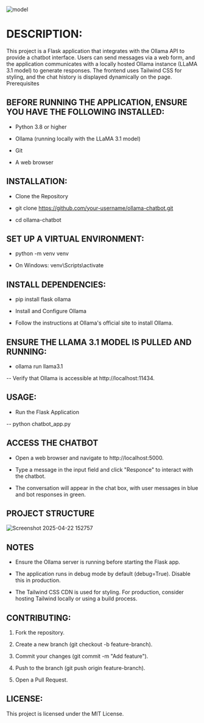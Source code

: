 ![model](https://github.com/user-attachments/assets/6132ab39-fa13-443f-8af2-4f8c608266c6)
<h1>DESCRIPTION:</h1>

This project is a Flask application that integrates with the Ollama API to provide a chatbot interface. 
Users can send messages via a web form, and the application communicates with a locally hosted Ollama instance (LLaMA 3.1 model) to generate responses. 
The frontend uses Tailwind CSS for styling, and the chat history is displayed dynamically on the page.
Prerequisites

<h2>BEFORE RUNNING THE APPLICATION, ENSURE YOU HAVE THE FOLLOWING INSTALLED:</h2>

- Python 3.8 or higher

- Ollama (running locally with the LLaMA 3.1 model)

- Git

- A web browser

<h2>INSTALLATION:</h2>

- Clone the Repository

- git clone https://github.com/your-username/ollama-chatbot.git

- cd ollama-chatbot



<h2>SET UP A VIRTUAL ENVIRONMENT:</h2>

- python -m venv venv

- On Windows: venv\Scripts\activate


<h2>INSTALL DEPENDENCIES:</h2>

- pip install flask ollama

- Install and Configure Ollama

- Follow the instructions at Ollama's official site to install Ollama.


<h2>ENSURE THE LLAMA 3.1 MODEL IS PULLED AND RUNNING:</h2>

- ollama run llama3.1

-- Verify that Ollama is accessible at http://localhost:11434.

<h2>USAGE:</h2>

- Run the Flask Application

-- python chatbot_app.py


<h2>ACCESS THE CHATBOT</h2>

- Open a web browser and navigate to http://localhost:5000.

- Type a message in the input field and click "Responce" to interact with the chatbot.

- The conversation will appear in the chat box, with user messages in blue and bot responses in green.


<h2>PROJECT STRUCTURE</h2>

![Screenshot 2025-04-22 152757](https://github.com/user-attachments/assets/2256dfdd-9a10-45f6-a1c0-73faa9b45cf2)


<h2>NOTES</h2>

- Ensure the Ollama server is running before starting the Flask app.

- The application runs in debug mode by default (debug=True). Disable this in production.

- The Tailwind CSS CDN is used for styling. For production, consider hosting Tailwind locally or using a build process.

<h2>CONTRIBUTING:</h2>

1. Fork the repository.

2. Create a new branch (git checkout -b feature-branch).

3. Commit your changes (git commit -m "Add feature").

4. Push to the branch (git push origin feature-branch).

5. Open a Pull Request.

<h2>LICENSE:</h2>

This project is licensed under the MIT License.
